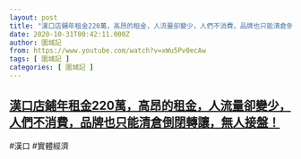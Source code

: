 ```yaml
---
layout: post
title: "漢口店鋪年租金220萬，高昂的租金，人流量卻變少，人們不消費，品牌也只能清倉倒閉轉讓，無人接盤！"
date: 2020-10-31T00:42:11.000Z
author: 圍城記
from: https://www.youtube.com/watch?v=xWu5Pv0ecAw
tags: [ 圍城記 ]
categories: [ 圍城記 ]
---
```

<!--1604104931000-->
[漢口店鋪年租金220萬，高昂的租金，人流量卻變少，人們不消費，品牌也只能清倉倒閉轉讓，無人接盤！](https://www.youtube.com/watch?v=xWu5Pv0ecAw)
------

<div>
#漢口 #實體經濟
</div>
